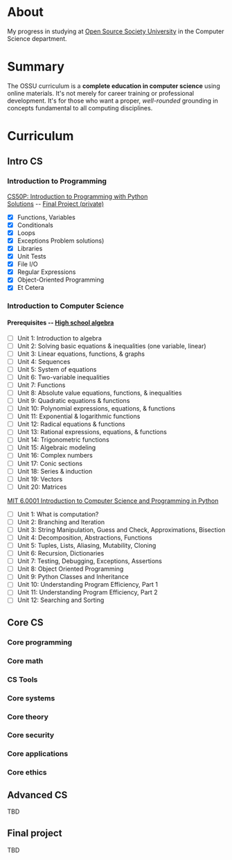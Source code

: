 # About

My progress in studying at [Open Source Society University](https://github.com/ossu/computer-science) in the Computer Science department.

# Summary

The OSSU curriculum is a **complete education in computer science** using online materials.
It's not merely for career training or professional development.
It's for those who want a proper, *well-rounded* grounding in concepts fundamental to all computing disciplines.

# Curriculum

## Intro CS

### Introduction to Programming

[CS50P: Introduction to Programming with Python](https://cs50.harvard.edu/python/)\
[Solutions](/intro-cs/intro-to-programming/harvard-cs50p) --
[Final Project (private)](https://github.com/temanmd/ossu-cs-private/tree/main/harvard-cs50p-final-project)
- [x] Functions, Variables
- [x] Conditionals
- [x] Loops
- [x] Exceptions Problem solutions)
- [x] Libraries
- [x] Unit Tests
- [x] File I/O
- [x] Regular Expressions
- [x] Object-Oriented Programming
- [x] Et Cetera

### Introduction to Computer Science

#### Prerequisites -- [High school algebra](https://www.khanacademy.org/math/algebra-home)
- [ ] Unit 1: Introduction to algebra
- [ ] Unit 2: Solving basic equations & inequalities (one variable, linear)
- [ ] Unit 3: Linear equations, functions, & graphs
- [ ] Unit 4: Sequences
- [ ] Unit 5: System of equations
- [ ] Unit 6: Two-variable inequalities
- [ ] Unit 7: Functions
- [ ] Unit 8: Absolute value equations, functions, & inequalities
- [ ] Unit 9: Quadratic equations & functions
- [ ] Unit 10: Polynomial expressions, equations, & functions
- [ ] Unit 11: Exponential & logarithmic functions
- [ ] Unit 12: Radical equations & functions
- [ ] Unit 13: Rational expressions, equations, & functions
- [ ] Unit 14: Trigonometric functions
- [ ] Unit 15: Algebraic modeling
- [ ] Unit 16: Complex numbers
- [ ] Unit 17: Conic sections
- [ ] Unit 18: Series & induction
- [ ] Unit 19: Vectors
- [ ] Unit 20: Matrices

[MIT 6.0001 Introduction to Computer Science and Programming in Python](https://ocw.mit.edu/courses/6-0001-introduction-to-computer-science-and-programming-in-python-fall-2016/)

- [ ] Unit 1: What is computation?
- [ ] Unit 2: Branching and Iteration
- [ ] Unit 3: String Manipulation, Guess and Check, Approximations, Bisection
- [ ] Unit 4: Decomposition, Abstractions, Functions
- [ ] Unit 5: Tuples, Lists, Aliasing, Mutability, Cloning
- [ ] Unit 6: Recursion, Dictionaries
- [ ] Unit 7: Testing, Debugging, Exceptions, Assertions
- [ ] Unit 8: Object Oriented Programming
- [ ] Unit 9: Python Classes and Inheritance
- [ ] Unit 10: Understanding Program Efficiency, Part 1
- [ ] Unit 11: Understanding Program Efficiency, Part 2
- [ ] Unit 12: Searching and Sorting

## Core CS

### Core programming

### Core math

### CS Tools

### Core systems

### Core theory

### Core security

### Core applications

### Core ethics

## Advanced CS

TBD

## Final project

TBD
